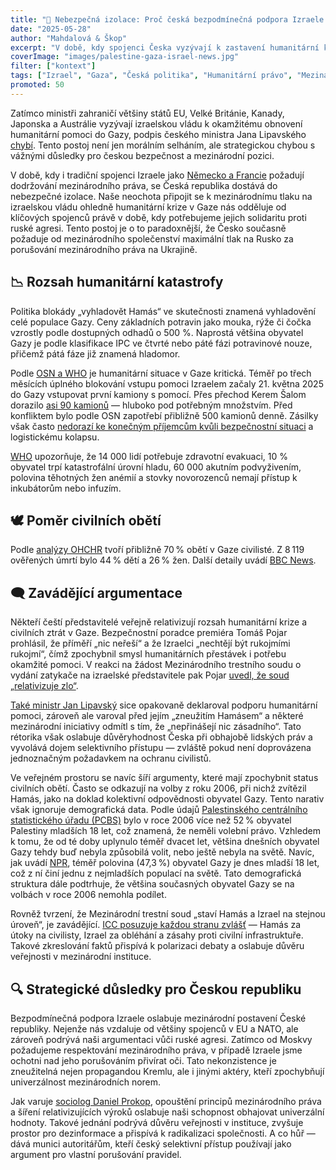 ```yaml
---
title: "🛑 Nebezpečná izolace: Proč česká bezpodmínečná podpora Izraele poškozuje naši bezpečnost"
date: "2025-05-28"
author: "Mahdalová & Škop"
excerpt: "V době, kdy spojenci Česka vyzývají k zastavení humanitární katastrofy v Gaze, česká vláda zůstává loajální izraelské politice – i za cenu mezinárodní izolace. Podporuje tím nejen okupaci, ale i oslabení právního řádu, na kterém sama staví svoji obranu proti ruské agresi."
coverImage: "images/palestine-gaza-israel-news.jpg"
filter: ["kontext"]
tags: ["Izrael", "Gaza", "Česká politika", "Humanitární právo", "Mezinárodní vztahy"]
promoted: 50
---
```


Zatímco ministři zahraničí většiny států EU, Velké Británie, Kanady, Japonska a Austrálie vyzývají izraelskou vládu k okamžitému obnovení humanitární pomoci do Gazy, podpis českého ministra Jana Lipavského [chybí](https://www.eeas.europa.eu/eeas/joint-donor-statement-humanitarian-aid-gaza%C2%A0_en). Tento postoj není jen morálním selháním, ale strategickou chybou s vážnými důsledky pro českou bezpečnost a mezinárodní pozici.

V době, kdy i tradiční spojenci Izraele jako [Německo a Francie](https://www.reuters.com/world/germany-france-britain-call-israel-allow-aid-into-gaza-2025-04-23/) požadují dodržování mezinárodního práva, se Česká republika dostává do nebezpečné izolace. Naše neochota připojit se k mezinárodnímu tlaku na izraelskou vládu ohledně humanitární krize v Gaze nás odděluje od klíčových spojenců právě v době, kdy potřebujeme jejich solidaritu proti ruské agresi. Tento postoj je o to paradoxnější, že Česko současně požaduje od mezinárodního společenství maximální tlak na Rusko za porušování mezinárodního práva na Ukrajině.

## 📉 Rozsah humanitární katastrofy

Politika blokády „vyhladovět Hamás“ ve skutečnosti znamená vyhladovění celé populace Gazy. Ceny základních potravin jako mouka, rýže či čočka vzrostly podle dostupných odhadů o 500 %. Naprostá většina obyvatel Gazy je podle klasifikace IPC ve čtvrté nebo páté fázi potravinové nouze, přičemž pátá fáze již znamená hladomor.

Podle [OSN a WHO](https://www.who.int/news/item/12-05-2025-people-in-gaza-starving--sick-and-dying-as-aid-blockade-continues) je humanitární situace v Gaze kritická. Téměř po třech měsících úplného blokování vstupu pomoci Izraelem začaly 21. května 2025 do Gazy vstupovat první kamiony s pomocí. Přes přechod Kerem Šalom dorazilo [asi 90 kamionů](https://www.washingtonpost.com/world/2025/05/21/israel-gaza-aid-blockade-un/) — hluboko pod potřebným množstvím. Před konfliktem bylo podle OSN zapotřebí přibližně 500 kamionů denně. Zásilky však často [nedorazí ke konečným příjemcům kvůli bezpečnostní situaci](https://cadenaser.com/nacional/2025/05/21/no-se-entrega-la-poca-ayuda-enviada-a-gaza-por-problemas-de-seguridad-cadena-ser/) a logistickému kolapsu.

[WHO](https://www.who.int/news/item/12-05-2025-people-in-gaza-starving--sick-and-dying-as-aid-blockade-continues) upozorňuje, že 14 000 lidí potřebuje zdravotní evakuaci, 10 % obyvatel trpí katastrofální úrovní hladu, 60 000 akutním podvyživením, polovina těhotných žen anémií a stovky novorozenců nemají přístup k inkubátorům nebo infuzím.

## 🕊️ Poměr civilních obětí

Podle [analýzy OHCHR](https://www.reuters.com/world/middle-east/nearly-70-gaza-war-dead-women-children-un-rights-office-says-2024-11-08/) tvoří přibližně 70 % obětí v Gaze civilisté. Z 8 119 ověřených úmrtí bylo 44 % dětí a 26 % žen. Další detaily uvádí [BBC News](https://www.bbc.com/news/articles/cn5wel11pgdo).

## 🗨️ Zavádějící argumentace

Někteří čeští představitelé veřejně relativizují rozsah humanitární krize a civilních ztrát v Gaze. Bezpečnostní poradce premiéra Tomáš Pojar prohlásil, že příměří „nic neřeší“ a že Izraelci „nechtějí být rukojmími rukojmí“, čímž zpochybnil smysl humanitárních přestávek i potřebu okamžité pomoci. V reakci na žádost Mezinárodního trestního soudu o vydání zatykače na izraelské představitele pak Pojar [uvedl, že soud „relativizuje zlo“](https://ct24.ceskatelevize.cz/clanek/svet/mezinarodni-trestni-soud-relativizuje-zlo-mini-pojar-355766).

[Také ministr Jan Lipavský](https://www.ceskenoviny.cz/zpravy/lipavsky-cesko-podporuje-pomoc-gaze-varuje-pred-zneuzitim-hamasem/2675864) sice opakovaně deklaroval podporu humanitární pomoci, zároveň ale varoval před jejím „zneužitím Hamásem“ a některé mezinárodní iniciativy odmítl s tím, že „nepřinášejí nic zásadního“. Tato rétorika však oslabuje důvěryhodnost Česka při obhajobě lidských práv a vyvolává dojem selektivního přístupu — zvláště pokud není doprovázena jednoznačným požadavkem na ochranu civilistů.

Ve veřejném prostoru se navíc šíří argumenty, které mají zpochybnit status civilních obětí. Často se odkazují na volby z roku 2006, při nichž zvítězil Hamás, jako na doklad kolektivní odpovědnosti obyvatel Gazy. Tento narativ však ignoruje demografická data. Podle údajů [Palestinského centrálního statistického úřadu (PCBS)](https://english.wafa.ps/Pages/Details/104279?utm_source=chatgpt.com) bylo v roce 2006 více než 52 % obyvatel Palestiny mladších 18 let, což znamená, že neměli volební právo. Vzhledem k tomu, že od té doby uplynulo téměř dvacet let, většina dnešních obyvatel Gazy tehdy buď nebyla způsobilá volit, nebo ještě nebyla na světě. Navíc, jak uvádí [NPR](https://www.npr.org/2023/10/19/1206479861/israel-gaza-hamas-children-population-war-palestinians?utm_source=chatgpt.com), téměř polovina (47,3 %) obyvatel Gazy je dnes mladší 18 let, což z ní činí jednu z nejmladších populací na světě. Tato demografická struktura dále podtrhuje, že většina současných obyvatel Gazy se na volbách v roce 2006 nemohla podílet.

Rovněž tvrzení, že Mezinárodní trestní soud „staví Hamás a Izrael na stejnou úroveň“, je zavádějící. [ICC posuzuje každou stranu zvlášť](https://www.icc-cpi.int/news/statement-prosecutor-karim-aa-khan-kc-application-warrants-arrest-context-situation-state-palestine) — Hamás za útoky na civilisty, Izrael za obléhání a zásahy proti civilní infrastruktuře. Takové zkreslování faktů přispívá k polarizaci debaty a oslabuje důvěru veřejnosti v mezinárodní instituce.

## 🔍 Strategické důsledky pro Českou republiku

Bezpodmínečná podpora Izraele oslabuje mezinárodní postavení České republiky. Nejenže nás vzdaluje od většiny spojenců v EU a NATO, ale zároveň podrývá naši argumentaci vůči ruské agresi. Zatímco od Moskvy požadujeme respektování mezinárodního práva, v případě Izraele jsme ochotni nad jeho porušováním přivírat oči. Tato nekonzistence je zneužitelná nejen propagandou Kremlu, ale i jinými aktéry, kteří zpochybňují univerzálnost mezinárodních norem.

Jak varuje [sociolog Daniel Prokop](https://www.seznamzpravy.cz/clanek/komentare-komentar-evropa-dnes-prohrava-hned-dve-bitvy-245595), opouštění principů mezinárodního práva a šíření relativizujících výroků oslabuje naši schopnost obhajovat univerzální hodnoty. Takové jednání podrývá důvěru veřejnosti v instituce, zvyšuje prostor pro dezinformace a přispívá k radikalizaci společnosti. A co hůř — dává munici autoritářům, kteří český selektivní přístup používají jako argument pro vlastní porušování pravidel.

